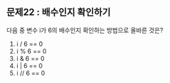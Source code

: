 ## 문제22 : 배수인지 확인하기

다음 중 변수 i가 6의 배수인지 확인하는 방법으로 올바른 것은?

1.  i / 6 == 0
2.  i % 6 == 0
3.  i & 6 == 0
4.  i | 6 == 0
5.  i // 6 == 0
